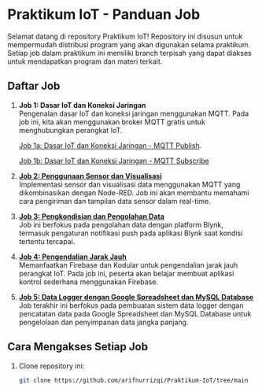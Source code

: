 # Praktikum IoT - Panduan Job

Selamat datang di repository Praktikum IoT! Repository ini disusun untuk mempermudah distribusi program yang akan digunakan selama praktikum. Setiap job dalam praktikum ini memiliki branch terpisah yang dapat diakses untuk mendapatkan program dan materi terkait.

## Daftar Job

1. **Job 1: Dasar IoT dan Koneksi Jaringan**  
   Pengenalan dasar IoT dan koneksi jaringan menggunakan MQTT. Pada job ini, kita akan menggunakan broker MQTT gratis untuk menghubungkan perangkat IoT.
   
   [Job 1a: Dasar IoT dan Koneksi Jaringan - MQTT Publish](https://github.com/arifnurrizqi/Praktikum-IoT/tree/job-1a).
   
   [Job 1b: Dasar IoT dan Koneksi Jaringan - MQTT Subscribe](https://github.com/arifnurrizqi/Praktikum-IoT/tree/job-1b)

3. **[Job 2: Penggunaan Sensor dan Visualisasi](https://github.com/arifnurrizqi/Praktikum-IoT/tree/job-2)**  
   Implementasi sensor dan visualisasi data menggunakan MQTT yang dikombinasikan dengan Node-RED. Job ini akan membantu memahami cara pengiriman dan tampilan data sensor dalam real-time.

4. **[Job 3: Pengkondisian dan Pengolahan Data](https://github.com/arifnurrizqi/Praktikum-IoT/tree/job-3)**  
   Job ini berfokus pada pengolahan data dengan platform Blynk, termasuk pengaturan notifikasi push pada aplikasi Blynk saat kondisi tertentu tercapai.

5. **[Job 4: Pengendalian Jarak Jauh](https://github.com/arifnurrizqi/Praktikum-IoT/tree/job-4)**  
   Memanfaatkan Firebase dan Kodular untuk pengendalian jarak jauh perangkat IoT. Pada job ini, peserta akan belajar membuat aplikasi kontrol sederhana menggunakan Firebase.

6. **[Job 5: Data Logger dengan Google Spreadsheet dan MySQL Database](https://github.com/arifnurrizqi/Praktikum-IoT/tree/job-5)**  
   Job terakhir ini berfokus pada pembuatan sistem data logger dengan pencatatan data pada Google Spreadsheet dan MySQL Database untuk pengelolaan dan penyimpanan data jangka panjang.

## Cara Mengakses Setiap Job

1. Clone repository ini:
   ```bash
   git clone https://github.com/arifnurrizqi/Praktikum-IoT/tree/main

